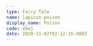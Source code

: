 ```yaml
---
type: Fairy Tale
name: lapicon-poison
display_name: Poison
code: ebe1
date: 2020-11-02T02:22:15.080Z
---
```

